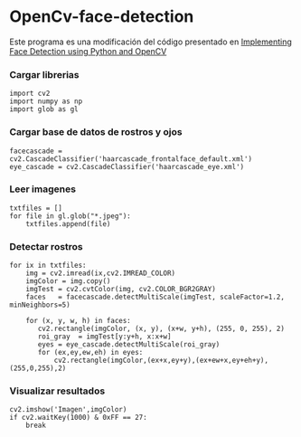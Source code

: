# OpenCv-face-detection

Este programa es una modificación del código presentado en [Implementing Face Detection using Python and OpenCV](https://medium.com/analytics-vidhya/how-to-build-a-face-detection-model-in-python-8dc9cecadfe9)

### Cargar librerias 
    import cv2
    import numpy as np
    import glob as gl

### Cargar base de datos de rostros y ojos 
    facecascade = cv2.CascadeClassifier('haarcascade_frontalface_default.xml')
    eye_cascade = cv2.CascadeClassifier('haarcascade_eye.xml')

### Leer imagenes
    txtfiles = [] 
    for file in gl.glob("*.jpeg"):
        txtfiles.append(file)

### Detectar rostros 
    for ix in txtfiles:
        img = cv2.imread(ix,cv2.IMREAD_COLOR)
        imgColor = img.copy()
        imgTest = cv2.cvtColor(img, cv2.COLOR_BGR2GRAY)    
        faces   = facecascade.detectMultiScale(imgTest, scaleFactor=1.2, minNeighbors=5)
  
        for (x, y, w, h) in faces:
           cv2.rectangle(imgColor, (x, y), (x+w, y+h), (255, 0, 255), 2)
           roi_gray  = imgTest[y:y+h, x:x+w]
           eyes = eye_cascade.detectMultiScale(roi_gray)
           for (ex,ey,ew,eh) in eyes:
               cv2.rectangle(imgColor,(ex+x,ey+y),(ex+ew+x,ey+eh+y),(255,0,255),2)

### Visualizar resultados
    cv2.imshow('Imagen',imgColor)
    if cv2.waitKey(1000) & 0xFF == 27:
        break

